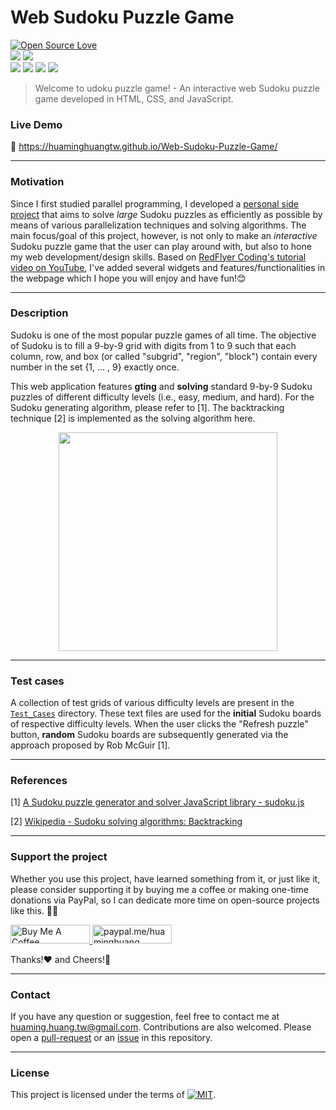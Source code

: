 Web Sudoku Puzzle Game
======================

<p align="left">
<a href="https://github.com/huaminghuangtw/Web-Sudoku-Puzzle-Game"><img src="https://badges.frapsoft.com/os/v3/open-source.svg?v=103" alt="Open Source Love"></a><br/>
<a href="https://github.com/huaminghuangtw/Web-Sudoku-Puzzle-Game/releases"><img src="https://img.shields.io/github/v/release/huaminghuangtw/Web-Sudoku-Puzzle-Game.svg?display_name=tag&style=plastic&color=lightgrey"></a>
<a href="https://github.com/huaminghuangtw/Web-Sudoku-Puzzle-Game/tags"><img src="https://img.shields.io/github/v/tag/huaminghuangtw/Web-Sudoku-Puzzle-Game.svg?style=plastic&color=lightgrey"></a><br/> 
<a href="https://github.com/huaminghuangtw/Web-Sudoku-Puzzle-Game/stargazers"><img src="https://img.shields.io/github/stars/huaminghuangtw/Web-Sudoku-Puzzle-Game.svg?style=social"></a>
<a href="https://github.com/huaminghuangtw/Web-Sudoku-Puzzle-Game/fork"><img src="https://img.shields.io/github/forks/huaminghuangtw/Web-Sudoku-Puzzle-Game.svg?style=social"></a>
<a href="https://github.com/huaminghuangtw/Web-Sudoku-Puzzle-Game/issues"><img src="https://img.shields.io/github/issues/huaminghuangtw/Web-Sudoku-Puzzle-Game.svg?style=social&logo=github"></a>
<a href="https://github.com/huaminghuangtw/Web-Sudoku-Puzzle-Game/pulls"><img src="https://img.shields.io/github/issues-pr/huaminghuangtw/Web-Sudoku-Puzzle-Game.svg?style=social&logo=github"></a>
</p>

> Welcome to udoku puzzle game! - An interactive web Sudoku puzzle game developed in HTML, CSS, and JavaScript.

### Live Demo
🔗 https://huaminghuangtw.github.io/Web-Sudoku-Puzzle-Game/

---

### Motivation
Since I first studied parallel programming, I developed a [personal side project](https://github.com/huaminghuangtw/Parallel-Sudoku-Solver) that aims to solve *large* Sudoku puzzles as efficiently as possible by means of various parallelization techniques and solving algorithms. The main focus/goal of this project, however, is not only to make an *interactive* Sudoku puzzle game that the user can play around with, but also to hone my web development/design skills. Based on [RedFlyer Coding's tutorial video on YouTube](https://www.youtube.com/watch?v=ea3UBpMHDoc&ab_channel=RedFlyerCoding), I've added several widgets and features/functionalities in the webpage which I hope you will enjoy and have fun!😊

---

### Description
Sudoku is one of the most popular puzzle games of all time.
The objective of Sudoku is to fill a 9-by-9 grid with digits from 1 to 9 such that each column, row, and box (or called "subgrid", "region", "block") contain every number in the set {1, ... , 9} exactly once.

This web application features **gting** and **solving** standard 9-by-9 Sudoku puzzles of different difficulty levels (i.e., easy, medium, and hard). For the Sudoku generating algorithm, please refer to [1]. The backtracking technique [2] is implemented as the solving algorithm here.

<p align="center">
    <img src="https://user-images.githubusercontent.com/43208378/148444472-bb6d43ae-c3cd-4b8e-b530-0f7cb2db1067.png" width=350>
</p>

---

### Test cases
A collection of test grids of various difficulty levels are present in the [`Test_Cases`](./Test_Cases) directory. These text files are used for the **initial** Sudoku boards of respective difficulty levels. When the user clicks the "Refresh puzzle" button, **random** Sudoku boards are subsequently generated via the approach proposed by Rob McGuir [1].

---

### References

[1] [A Sudoku puzzle generator and solver JavaScript library - sudoku.js](https://github.com/robatron/sudoku.js)

[2] [Wikipedia - Sudoku solving algorithms: Backtracking](https://en.wikipedia.org/wiki/Sudoku_solving_algorithms#Backtracking)

---

### Support the project
Whether you use this project, have learned something from it, or just like it, please consider supporting it by buying me a coffee or making one-time donations via PayPal, so I can dedicate more time on open-source projects like this. 💪🙃

<a href="https://www.buymeacoffee.com/huaming.huang" target="_blank">
    <img src="https://cdn.buymeacoffee.com/buttons/default-orange.png" alt="Buy Me A Coffee" height="30" width="127"/>
</a>
<a href="https://www.paypal.me/huaminghuang" target="_blank">
    <img src="https://ionicabizau.github.io/badges/paypal.svg" alt="paypal.me/huaminghuang" height="30" width="127"/>
</a>

Thanks!:heart: and Cheers!:beers:

---

### Contact
If you have any question or suggestion, feel free to contact me at huaming.huang.tw@gmail.com. Contributions are also welcomed. Please open a [pull-request](https://github.com/huaminghuangtw/Web-Sudoku-Puzzle-Game/compare) or an [issue](https://github.com/huaminghuangtw/Web-Sudoku-Puzzle-Game/issues/new) in this repository.

---

### License

This project is licensed under the terms of [![MIT](https://img.shields.io/github/license/huaminghuangtw/Web-Sudoku-Puzzle-Game.svg?style=flat-square&label=License&colorB=black)](./LICENSE).

